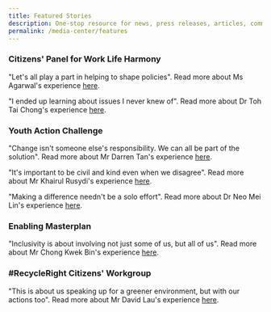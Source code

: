 ```yaml
---
title: Featured Stories
description: One-stop resource for news, press releases, articles, commentary and speeches.
permalink: /media-center/features
---
```


### Citizens' Panel for Work Life Harmony

"Let's all play a part in helping to shape policies". Read more about Ms Agarwal's experience [here](/media-centre/features/MsAgarwal).

"I ended up learning about issues I never knew of". Read more about Dr Toh Tai Chong's experience [here](/media-centre/features/DrTohTaiChong).


### Youth Action Challenge

"Change isn't someone else's responsibility. We can all be part of the solution". Read more about Mr Darren Tan's experience [here](/media-centre/features/MrDarrenTan).

"It's important to be civil and kind even when we disagree". Read more about Mr Khairul Rusydi's experience [here](/media-centre/features/MrKhairulRusydi).

"Making a difference needn't be a solo effort". Read more about Dr Neo Mei Lin's experience [here](/media-centre/features/DrNeoMeiLin).


### Enabling Masterplan 

"Inclusivity is about involving not just some of us, but all of us". Read more about Mr Chong Kwek Bin's experience [here](/media-centre/features/MrChongKwekBin).


### #RecycleRight Citizens' Workgroup 

"This is about us speaking up for a greener environment, but with our actions too". Read more about Mr David Lau's experience [here](/media-centre/features/MrDavidLau).
